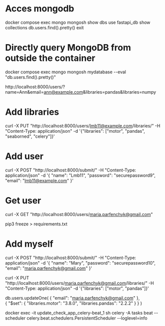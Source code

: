 # Acces mongodb
docker compose exec mongo mongosh
show dbs 
use fastapi_db
show collections
db.users.find().pretty()
exit



# Directly query MongoDB from outside the container
docker compose exec mongo mongosh mydatabase --eval "db.users.find().pretty()"


http://localhost:8000/users/?name=Ann&email=ann@example.com&libraries=pandas&libraries=numpy



# Add libraries
curl -X PUT "http://localhost:8000/users/lmb11@example.com/libraries/" -H "Content-Type: application/json" -d '{"libraries": ["motor", "pandas", "seaborned", "celery"]}'


# Add user
curl -X POST "http://localhost:8000/submit/" -H "Content-Type: application/json" -d '{
           "name": "Lmb11",
           "password": "securepassword9",
           "email": "lmb11@example.com"
           }'

# Get user
curl -X GET "http://localhost:8000/users/maria.parfenchyk@gmail.com" 

pip3 freeze > requirements.txt

# Add myself
curl -X POST "http://localhost:8000/submit/" -H "Content-Type: application/json" -d '{
           "name": "Mary",
           "password": "securepassword10",
           "email": "maria.parfenchyk@gmail.com"
           }'


curl -X PUT "http://localhost:8000/users/maria.parfenchyk@gmail.com/libraries/" -H "Content-Type: application/json" -d '{"libraries": ["motor", "pandas"]}'

db.users.updateOne(
    { "email": "maria.parfenchyk@gmail.com" },  
    { "$set": { "libraries.motor": "3.8.0", "libraries.pandas": "2.2.2" } } 
) 

docker exec -it update_check_app_celery-beat_1 sh
celery -A tasks beat --scheduler celery.beat.schedulers.PersistentScheduler --loglevel=info

